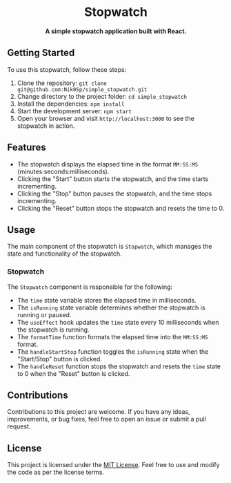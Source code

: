 <h1 align="center">Stopwatch</h1>

<p align="center">
  <strong>A simple stopwatch application built with React.</strong>
</p>

##  Getting Started

To use this stopwatch, follow these steps:

1. Clone the repository: `git clone git@github.com:Nik0Sp/simple_stopwatch.git`
2. Change directory to the project folder: `cd simple_stopwatch`
3. Install the dependencies: `npm install`
4. Start the development server: `npm start`
5. Open your browser and visit `http://localhost:3000` to see the stopwatch in action.

##  Features

- The stopwatch displays the elapsed time in the format `MM:SS:MS` (minutes:seconds:milliseconds).
- Clicking the "Start" button starts the stopwatch, and the time starts incrementing.
- Clicking the "Stop" button pauses the stopwatch, and the time stops incrementing.
- Clicking the "Reset" button stops the stopwatch and resets the time to 0.

## Usage

The main component of the stopwatch is `Stopwatch`, which manages the state and functionality of the stopwatch.

### Stopwatch

The `Stopwatch` component is responsible for the following:

- The `time` state variable stores the elapsed time in milliseconds.
- The `isRunning` state variable determines whether the stopwatch is running or paused.
- The `useEffect` hook updates the `time` state every 10 milliseconds when the stopwatch is running.
- The `formatTime` function formats the elapsed time into the `MM:SS:MS` format.
- The `handleStartStop` function toggles the `isRunning` state when the "Start/Stop" button is clicked.
- The `handleReset` function stops the stopwatch and resets the `time` state to 0 when the "Reset" button is clicked.

##  Contributions

Contributions to this project are welcome. If you have any ideas, improvements, or bug fixes, feel free to open an issue or submit a pull request.

##  License

This project is licensed under the [MIT License](https://opensource.org/licenses/MIT). Feel free to use and modify the code as per the license terms.
